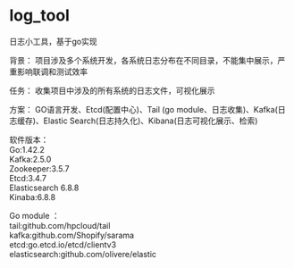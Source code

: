 # log_tool
 日志小工具，基于go实现

背景：
项目涉及多个系统开发，各系统日志分布在不同目录，不能集中展示，严重影响联调和测试效率

任务：
收集项目中涉及的所有系统的日志文件，可视化展示

方案：
GO语言开发、Etcd(配置中心)、Tail (go module、日志收集)、Kafka(日志缓存)、Elastic Search(日志持久化)、Kibana(日志可视化展示、检索)

软件版本：  
Go:1.42.2  
Kafka:2.5.0   
Zookeeper:3.5.7  
Etcd:3.4.7  
Elasticsearch 6.8.8  
Kinaba:6.8.8

Go module ：   
tail:github.com/hpcloud/tail  
kafka:github.com/Shopify/sarama  
etcd:go.etcd.io/etcd/clientv3  
elasticsearch:github.com/olivere/elastic  
